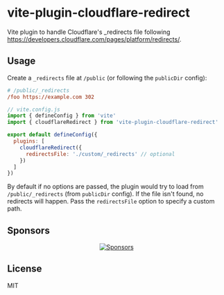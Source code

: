 # vite-plugin-cloudflare-redirect

Vite plugin to handle Cloudflare's \_redirects file following https://developers.cloudflare.com/pages/platform/redirects/.

## Usage

Create a `_redirects` file at `/public` (or following the `publicDir` config):

```ini
# /public/_redirects
/foo https://example.com 302
```

```js
// vite.config.js
import { defineConfig } from 'vite'
import { cloudflareRedirect } from 'vite-plugin-cloudflare-redirect'

export default defineConfig({
  plugins: [
    cloudflareRedirect({
      redirectsFile: './custom/_redirects' // optional
    })
  ]
})
```

By default if no options are passed, the plugin would try to load from `/public/_redirects` (from `publicDir` config). If the file isn't found, no redirects will happen. Pass the `redirectsFile` option to specify a custom path.

## Sponsors

<p align="center">
  <a href="https://bjornlu.com/sponsor">
    <img src="https://bjornlu.com/sponsors.svg" alt="Sponsors" />
  </a>
</p>

## License

MIT
